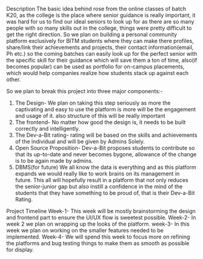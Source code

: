 Description
The basic idea behind rose from the online classes of batch K20, as the college is the place where senior guidance is really important, it was hard for us to find our ideal seniors to look up for as there are so many people with so many skills out in the college, things were pretty difficult to get the right direction. So we plan on building a personal community platform exclusively for BITM students where they can make there profiles, share/link their achievements and projects, their contact information(email, Ph etc.) so the coming batches can easily look up for the perfect senior with the specific skill for their guidance which will save them a ton of time, also(if becomes popular) can be used as portfolio for on-campus placements, which would help companies realize how students stack up against each other.

So we plan to break this project into three major components:-
1. The Design-
We plan on taking this step seriously as more the captivating and easy to use the platform is more will be the engagement and usage of it. also structure of this will be really important
2. The frontend-
No matter how good the design is, it needs to be built correctly and intelligently.
3. The Dev-a-Bit rating-
rating will be based on the skills and achievements of the individual and will be given by Admins Solely.
4. Open Source Proposition-
Dev-a-Bit proposes students to contribute so that its up-to-date and never becomes bygone, allowance of the change is to be again made by admins. 
4. DBMS(for future)
We all know the data is everything and as this platform expands we would really like to work brains on its management in future.
This all will hopefully result in a platform that not only reduces the senior-junior gap but also instill a confidence in the mind of the students that they have something to be proud of, that is their Dev-a-Bit Rating.

Project Timeline
Week-1- This week will be mostly brainstorming the design and frontend part to ensure the UI/UX flow is sweetest possible.
Week-2- In week 2 we plan on wrapping up the looks of the platform.
week-3- In this week we plan on working on the smaller features needed to be implemented.
Week-4- We will spend this week to focus more on refining the platforms and bug testing things to make them as smooth as possible for display.
